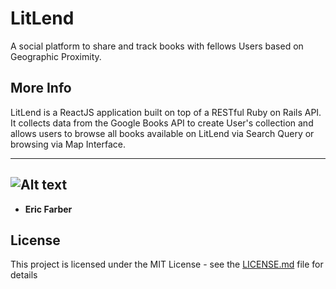 # LitLend

A social platform to share and track books with fellows Users based on Geographic Proximity.

## More Info

LitLend is a ReactJS application built on top of a RESTful Ruby on Rails API. It collects data from the Google Books API to create User's collection and allows users to browse all books available on LitLend via Search Query or browsing via Map Interface.

---

![Alt text](readMeImages/lendDemoVid.gif?raw=true "demoVid")
---

<!-- ![Alt text](readMeImages/bigBuddy.png?raw=true "Title")

***


![Alt text](readMeImages/userBrowse.png?raw=true "Title") -->


* **Eric Farber**

## License

This project is licensed under the MIT License - see the [LICENSE.md](LICENSE.md) file for details

